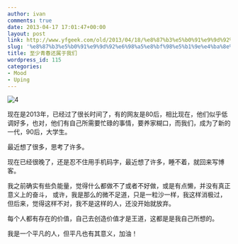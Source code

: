 ```yaml
---
author: ivan
comments: true
date: 2013-04-17 17:01:47+00:00
layout: post
link: http://www.yfgeek.com/old/2013/04/18/%e8%87%b3%e5%b0%91%e9%9d%92%e6%98%a5%e8%bf%98%e5%b1%9e%e4%ba%8e%e6%88%91%e4%bb%ac-2/
slug: '%e8%87%b3%e5%b0%91%e9%9d%92%e6%98%a5%e8%bf%98%e5%b1%9e%e4%ba%8e%e6%88%91%e4%bb%ac-2'
title: 至少青春还属于我们
wordpress_id: 115
categories:
- Mood
- Uping
---
```


![4](http://www.yfgeek.com/wp-content/uploads/2013/04/4.jpg)
<!-- more -->
现在是2013年，已经过了很长时间了，有的网友是80后，相比现在，他们似乎低调好多，也对，他们有自己所需要忙碌的事情，要养家糊口，而我们，成为了新的一代，90后，大学生。

最近想了很多，思考了许多。


现在已经很晚了，还是忍不住用手机码字，最近想了许多，睡不着，就回来写博客。

我之前确实有些负能量，觉得什么都做不了或者不好做，或是有点懒，并没有真正意义上的奋斗， 或许，我是那么的微不足道，只是一粒沙一样，我这样消极过，但后来，觉得这样不对，我不是这样的人，还没开始就放弃。

每个人都有存在的价值，自己去创造价值才是王道，这都是是我自己所想的。

我是一个平凡的人，但平凡也有其意义，加油！
